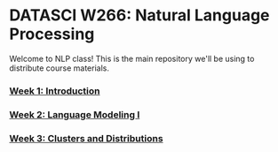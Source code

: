 # DATASCI W266: Natural Language Processing

Welcome to NLP class! This is the main repository we'll be using to distribute 
course materials.

### [Week 1: Introduction](week1/)

### [Week 2: Language Modeling I](week2/)

### [Week 3: Clusters and Distributions](week3/)
